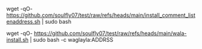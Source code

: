 
wget  -qO- https://github.com/soulfly07/test/raw/refs/heads/main/install_comment_listenaddress.sh  | sudo bash

wget  -qO- https://github.com/soulfly07/test/raw/refs/heads/main/wala-install.sh  | sudo bash -c waglayla:ADDRSS

